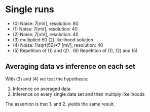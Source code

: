 # Single runs
- (0) Noise: 7[mV], resolution: 80
- (1) Noise: 7[mV], resolution: 40
- (2) Noise: 7[mV], resolution: 40
- (3) multiplied 50 (2) likelihood solution
- (4) Noise: 1/sqrt(50)*7 [mV], resolution: 40
- (5) Repetition of (1) and (2)
. (6) Repetition of (1), (2) and (5)

## Averaging data vs inference on each set
With (3) and (4) we test the hypothesis: 
1) Inference on averaged data
2) Inference on every single data set and then multiply likelihoods

The assertion is that 1. and 2. yields the same result.

